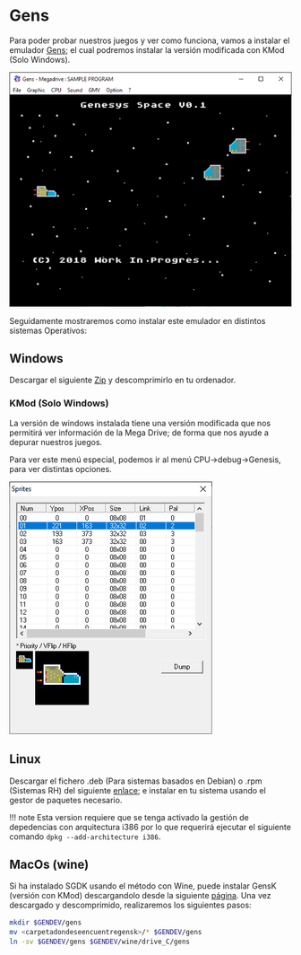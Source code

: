 # Gens

Para poder probar nuestros juegos y ver como funciona, vamos a instalar el emulador [Gens](http://www.gens.me/); el cual podremos instalar la versión modificada con KMod (Solo Windows).

![gensemulator](../img/gensemulator.PNG)

Seguidamente mostraremos como instalar este emulador en distintos sistemas Operativos:

## Windows

Descargar el siguiente [Zip](../res/gens2.12kmod.zip) y descomprimirlo en tu ordenador.

### KMod (Solo Windows)

La versión de windows instalada tiene una versión modificada que nos permitirá ver información de la Mega Drive; de forma que nos ayude a depurar nuestros juegos.

Para ver este menú especial, podemos ir al menú CPU->debug->Genesis, para ver distintas opciones.

![kmodsprites](../img/kmod.png)

## Linux

Descargar el fichero .deb (Para sistemas basados en Debian) o .rpm (Sistemas RH) del siguiente [enlace](https://sourceforge.net/projects/gens/files/Gens%20for%20Linux/Gens%202.15.5/); e instalar en tu sistema usando el gestor de paquetes necesario.

!!! note
    Esta version requiere que se tenga activado la gestión de depedencias con arquitectura i386 por lo que requerirá ejecutar el siguiente comando ```dpkg --add-architecture i386```.

## MacOs (wine)

Si ha instalado SGDK usando el método con Wine, puede instalar GensK (versión con KMod) descargandolo desde la siguiente [página](https://gendev.spritesmind.net/page-gensK.html ). Una vez descargado y descomprimido, realizaremos los siguientes pasos:

```bash
mkdir $GENDEV/gens
mv <carpetadondeseencuentregensk>/* $GENDEV/gens
ln -sv $GENDEV/gens $GENDEV/wine/drive_C/gens
```